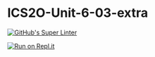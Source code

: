 # ICS2O-Unit-6-03-extra

[![GitHub's Super Linter](https://github.com/Johanna-liu16/ICS2O-Unit-6-03-extra/workflows/Johanna%20Liu's%20Super%20Linter/badge.svg)](https://github.com/Johanna-liu16/ICS2O-Unit-6-03-extra/actions)

[![Run on Repl.it](https://repl.it/badge/github/Johanna-liu16/ICS2O-Unit-6-03-extra)](https://repl.it/github/Johanna-liu16/ICS2O-Unit-6-03-extra)
